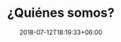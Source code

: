 ---
title: "¿Quiénes somos?"
date: 2018-07-12T18:19:33+06:00
heading : "SOMOS FIRME INGENIERÍA"
description : "Servicios de Ingeniería Civil y Mantenimiento: Diseño, asesoría, construcción de obras civiles, mantenimiento de edificaciones, restauración y remodelaciones (viviendas, casas de recreación, polideportivos, piscinas y proyectos)  "
expertise_title: "Experiencia"
expertise_sectors: ["Construcción", "Mantenimiento", "Remodelaciones"]
---
